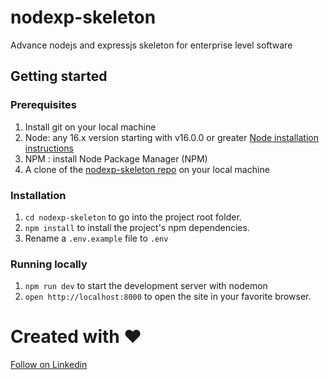 # nodexp-skeleton
Advance nodejs and expressjs skeleton for enterprise level software

## Getting started

### Prerequisites
1. Install git on your local machine
2. Node: any 16.x version starting with v16.0.0 or greater [Node installation instructions](https://nodejs.org/en/download/)
3. NPM : install Node Package Manager (NPM)
4. A clone of the [nodexp-skeleton repo](https://github.com/okNeeraj/nodexp-skeleton.git) on your local machine

### Installation
1. `cd nodexp-skeleton` to go into the project root folder.
2. `npm install` to install the project's npm dependencies.
3. Rename a `.env.example` file to `.env`

### Running locally
1. `npm run dev` to start the development server with nodemon
2. `open http://localhost:8000` to open the site in your favorite browser.


# Created with ❤️
[Follow on Linkedin](https://www.linkedin.com/in/okneerajsingh/)

